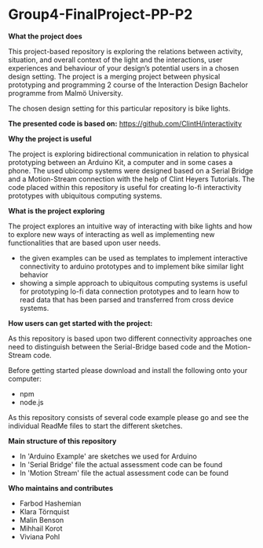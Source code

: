 # Group4-FinalProject-PP-P2


**What the project does**

This project-based repository is exploring the relations between activity, situation, and overall context of the light and the interactions, user experiences and behaviour of your design’s potential users in a chosen design setting.
The project is a merging project between physical prototyping and programming 2 course of the Interaction Design Bachelor programme from Malmö University.

The chosen design setting for this particular repository is bike lights. 

**The presented code is based on:**
https://github.com/ClintH/interactivity



**Why the project is useful**

The project is exploring bidirectional communication in relation to physical prototyping between an Arduino Kit, a computer and in some cases a phone.
The used ubicomp systems were designed based on a Serial Bridge and a Motion-Stream connection with the help of Clint Heyers Tutorials.
The code placed within this repository is useful for creating lo-fi interactivity prototypes with ubiquitous computing systems.


**What is the project exploring**

The project explores an intuitive way of interacting with bike lights and how to explore new ways of interacting as well as implementing new functionalities that are based upon user needs. 

- the given examples can be used as templates to implement interactive connectivity to arduino prototypes and to implement bike similar        light behavior
- showing a simple approach to ubiquitous computing systems is useful for prototyping lo-fi data connection prototypes and to learn how to read data that has been parsed and transferred from cross device systems.

**How users can get started with the project:**

As this repository is based upon two different connectivity approaches one need to distinguish between the Serial-Bridge based code and the Motion-Stream code.

Before getting started please download and install the following onto your computer:

- npm
- node.js

As this repository consists of several code example please go and see the individual ReadMe files to start the different sketches.

**Main structure of this repository**

- In 'Arduino Example' are sketches we used for Arduino 
- In 'Serial Bridge' file the actual assessment code can be found
- In 'Motion Stream' file the actual assessment code can be found


**Who maintains and contributes**

  - Farbod Hashemian
  - Klara Törnquist
  - Malin Benson
  - Mihhail Korot
  - Viviana Pohl
  
  
  
